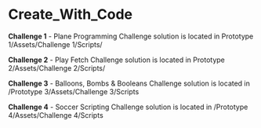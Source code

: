 # Create_With_Code

**Challenge 1** - Plane Programming
Challenge solution is located in Prototype 1/Assets/Challenge 1/Scripts/

**Challenge 2** - Play Fetch
Challenge solution is located in Prototype 2/Assets/Challenge 2/Scripts/

**Challenge 3** - Balloons, Bombs & Booleans
Challenge solution is located in /Prototype 3/Assets/Challenge 3/Scripts

**Challenge 4** - Soccer Scripting
Challenge solution is located in /Prototype 4/Assets/Challenge 4/Scripts

